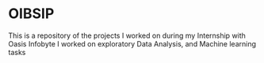 # OIBSIP
This is a repository of the projects I worked on during my Internship with Oasis Infobyte
I worked on exploratory Data Analysis, and Machine learning tasks 
